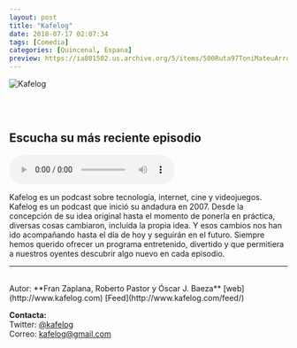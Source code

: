 ```yaml
---
layout: post
title: "Kafelog"
date: 2018-07-17 02:07:34
tags: [Comedia]
categories: [Quincenal, Espana]
preview: https://ia801502.us.archive.org/5/items/500Ruta97ToniMateuArrom/300-kflog-FranZaplana.jpg
---
```


![Kafelog](https://ia801502.us.archive.org/5/items/500Ruta97ToniMateuArrom/500-Kflog-FranZaplana.jpg)

<br/>
<br/>

## Escucha su más reciente episodio

<!--reproductor-feed=http://www.kafelog.com/feed/-->
<!--reproductor-start-->
<audio id="audio" preload="auto" controls="" src="http://feedproxy.google.com/~r/kafelog/~5/2rz_3L_DTdg/kafelog143.mp3"></audio>
<!--reproductor-end-->

Kafelog es un podcast sobre tecnología, internet, cine y videojuegos. Kafelog es un podcast que inició su andadura en 2007. Desde la concepción de su idea original hasta el momento de ponerla en práctica, diversas cosas cambiaron, incluida la propia idea. Y esos cambios nos han ido acompañando hasta el día de hoy y seguirán en el futuro. Siempre hemos querido ofrecer un programa entretenido, divertido y que permitiera a nuestros oyentes descubrir algo nuevo en cada episodio.

_ _ _

<br>
Autor: **Fran Zaplana, Roberto Pastor y Óscar J. Baeza**  
[web](http://www.kafelog.com)  
[Feed](http://www.kafelog.com/feed/)  



**Contacta:**  
Twitter: [@kafelog](https://twitter.com/kafelog)  
Correo: [kafelog@gmail.com](mailto:kafelog@gmail.com)  
